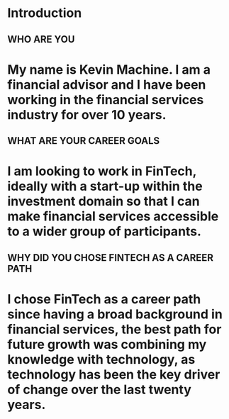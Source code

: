 # Introduction
## WHO ARE YOU
# My name is Kevin Machine. I am a financial advisor and I have been working in the financial services industry for over 10 years.
## WHAT ARE YOUR CAREER GOALS
# I am looking to work in FinTech, ideally with a start-up within the investment domain so that I can make financial services accessible to a wider group of participants.
## WHY DID YOU CHOSE FINTECH AS A CAREER PATH
# I chose FinTech as a career path since having a broad background in financial services, the best path for future growth was combining my knowledge with technology, as technology has been the key driver of change over the last twenty years.